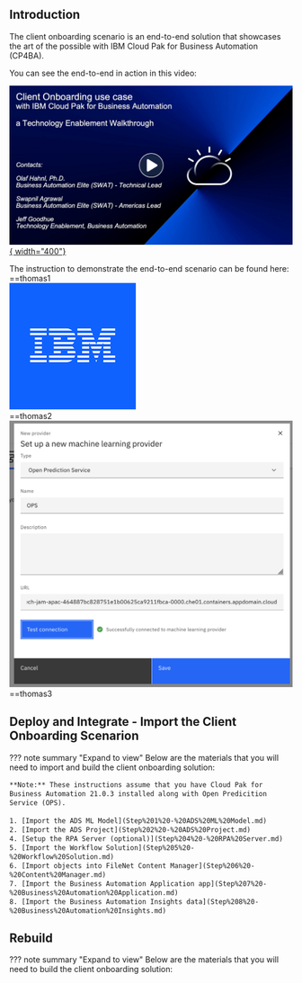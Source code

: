 ## Introduction
    
The client onboarding scenario is an end-to-end solution that showcases the art of the possible with IBM Cloud Pak for Business Automation (CP4BA).  

You can see the end-to-end in action in this video:

<a href="http://ibm.biz/cp4ba-overview-video" target="_blank">![Client Onboarding Walkthrough Video](./images/ClientOnboardingUseCase-WalkthroughVideo.png){ width="400"}</a>

The instruction to demonstrate the end-to-end scenario can be found here:
==thomas1  
![ibm](./images/-ibm.png)  
==thomas2  
![ibm](images/ads-add-provider.png)  
==thomas3  




## Deploy and Integrate - Import the Client Onboarding Scenarion
??? note summary "Expand to view"
    Below are the materials that you will need to import and build the client onboarding solution:  

    **Note:** These instructions assume that you have Cloud Pak for Business Automation 21.0.3 installed along with Open Predicition Service (OPS).

    1. [Import the ADS ML Model](Step%201%20-%20ADS%20ML%20Model.md)
    2. [Import the ADS Project](Step%202%20-%20ADS%20Project.md)
    4. [Setup the RPA Server (optional)](Step%204%20-%20RPA%20Server.md)
    5. [Import the Workflow Solution](Step%205%20-%20Workflow%20Solution.md)
    6. [Import objects into FileNet Content Manager](Step%206%20-%20Content%20Manager.md)
    7. [Import the Business Automation Application app](Step%207%20-%20Business%20Automation%20Application.md)
    8. [Import the Business Automation Insights data](Step%208%20-%20Business%20Automation%20Insights.md)



## Rebuild
??? note summary "Expand to view"
    Below are the materials that you will need to build the client onboarding solution:  

  
